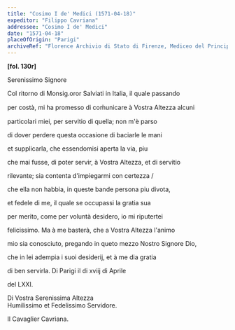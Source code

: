 ```yaml
---
title: "Cosimo I de' Medici (1571-04-18)"
expeditor: "Filippo Cavriana"
addressee: "Cosimo I de' Medici"
date: "1571-04-18"
placeOfOrigin: "Parigi"
archiveRef: "Florence Archivio di Stato di Firenze, Mediceo del Principato, 554, fols. -"
---
```



**[fol. 130r]**

Serenissimo Signore 

  
Col ritorno di Monsig.oror Salviati in Italia, il quale passando 
            
per costà, mi ha promesso di com̍unicare à Vostra Altezza  alcuni 
            
particolari miei, per servitio di quella; non m'è parso 
            
di dover perdere questa occasione di baciarle le mani 
            
et supplicarla, che essendomisi aperta la via, piu 
            
che mai fusse, di poter servir, à Vostra Altezza, et di servitio 
            
rilevante; sia contenta d'impiegarmi con certezza / 
            
che ella non habbia, in queste bande persona piu divota, 
            
et fedele di me, il quale se occupassi la gratia sua 
            
per merito, come per voluntà desidero, io mi riputertei 
            
felicissimo. Ma à me basterà, che a Vostra Altezza  l'animo 
            
mio sia conosciuto, pregando in queto mezzo Nostro Signore  Dio, 
            
che in lei adempia i suoi desiderij, et à me dia gratia 
            
di ben servirla. Di Parigi il di xviij di Aprile 
            
del LXXI.
        

  
Di Vostra Serenissima Altezza   
Humilissimo  et Fedelissimo  Servidore.
            
Il Cavaglier Cavriana.
        

